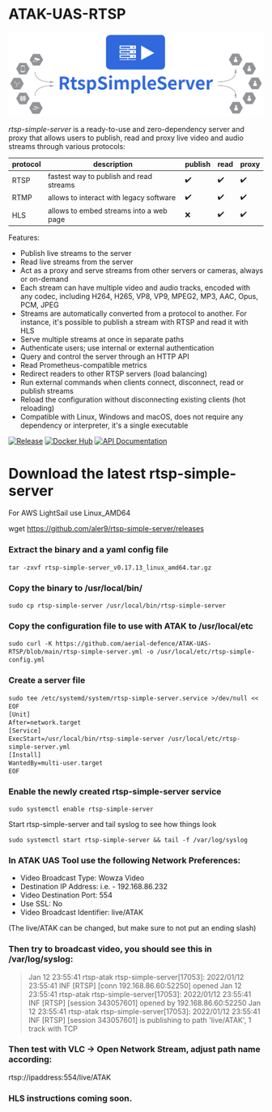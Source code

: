 # ATAK-UAS-RTSP

<p align="center">
    <img src="/images/logo.png" alt="rtsp-simple-server">
</p>

_rtsp-simple-server_ is a ready-to-use and zero-dependency server and proxy that allows users to publish, read and proxy live video and audio streams through various protocols:

|protocol|description|publish|read|proxy|
|--------|-----------|-------|----|-----|
|RTSP|fastest way to publish and read streams|:heavy_check_mark:|:heavy_check_mark:|:heavy_check_mark:|
|RTMP|allows to interact with legacy software|:heavy_check_mark:|:heavy_check_mark:|:heavy_check_mark:|
|HLS|allows to embed streams into a web page|:x:|:heavy_check_mark:|:heavy_check_mark:|

Features:

* Publish live streams to the server
* Read live streams from the server
* Act as a proxy and serve streams from other servers or cameras, always or on-demand
* Each stream can have multiple video and audio tracks, encoded with any codec, including H264, H265, VP8, VP9, MPEG2, MP3, AAC, Opus, PCM, JPEG
* Streams are automatically converted from a protocol to another. For instance, it's possible to publish a stream with RTSP and read it with HLS
* Serve multiple streams at once in separate paths
* Authenticate users; use internal or external authentication
* Query and control the server through an HTTP API
* Read Prometheus-compatible metrics
* Redirect readers to other RTSP servers (load balancing)
* Run external commands when clients connect, disconnect, read or publish streams
* Reload the configuration without disconnecting existing clients (hot reloading)
* Compatible with Linux, Windows and macOS, does not require any dependency or interpreter, it's a single executable

[![Release](https://img.shields.io/github/v/release/aler9/rtsp-simple-server)](https://github.com/aler9/rtsp-simple-server/releases)
[![Docker Hub](https://img.shields.io/badge/docker-aler9/rtsp--simple--server-blue)](https://hub.docker.com/r/aler9/rtsp-simple-server)
[![API Documentation](https://img.shields.io/badge/api-documentation-blue)](https://aler9.github.io/rtsp-simple-server)

# Download the latest rtsp-simple-server

For AWS LightSail use Linux_AMD64

wget https://github.com/aler9/rtsp-simple-server/releases

### Extract the binary and a yaml config file

    tar -zxvf rtsp-simple-server_v0.17.13_linux_amd64.tar.gz

### Copy the binary to /usr/local/bin/

    sudo cp rtsp-simple-server /usr/local/bin/rtsp-simple-server

### Copy the configuration file to use with ATAK to /usr/local/etc

    sudo curl -K https://github.com/aerial-defence/ATAK-UAS-RTSP/blob/main/rtsp-simple-server.yml -o /usr/local/etc/rtsp-simple-config.yml

### Create a server file

    sudo tee /etc/systemd/system/rtsp-simple-server.service >/dev/null << EOF
    [Unit]
    After=network.target
    [Service]
    ExecStart=/usr/local/bin/rtsp-simple-server /usr/local/etc/rtsp-simple-server.yml
    [Install]
    WantedBy=multi-user.target
    EOF

### Enable the newly created rtsp-simple-server service

    sudo systemctl enable rtsp-simple-server

Start rtsp-simple-server and tail syslog to see how things look

    sudo systemctl start rtsp-simple-server && tail -f /var/log/syslog


### In ATAK UAS Tool use the following Network Preferences:

 - Video Broadcast Type: Wowza Video  
 - Destination IP Address: <ip address of the server> i.e. - 192.168.86.232  
 - Video Destination Port: 554 
 - Use SSL: No  
 - Video Broadcast Identifier: live/ATAK

(The live/ATAK can be changed, but make sure to not put an ending slash)

### Then try to broadcast video, you should see this in /var/log/syslog:

> Jan 12 23:55:41 rtsp-atak rtsp-simple-server[17053]: 2022/01/12 23:55:41 INF [RTSP] [conn 192.168.86.60:52250] opened 
> Jan 12 23:55:41 rtsp-atak rtsp-simple-server[17053]: 2022/01/12 23:55:41 INF [RTSP] [session 343057601] opened by 192.168.86.60:52250
> Jan 12 23:55:41 rtsp-atak rtsp-simple-server[17053]: 2022/01/12 23:55:41 INF [RTSP] [session 343057601] is publishing to path 'live/ATAK', 1 track with TCP

### Then test with VLC -> Open Network Stream, adjust path name according:

rtsp://ipaddress:554/live/ATAK

### HLS instructions coming soon.
